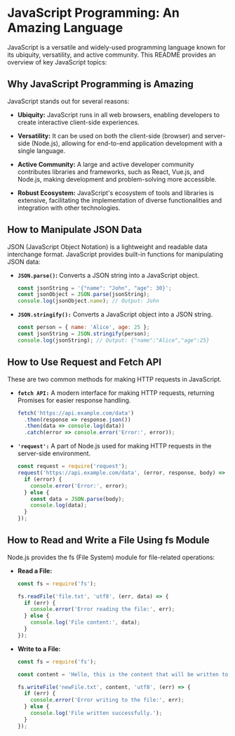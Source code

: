 # JavaScript Programming: An Amazing Language

JavaScript is a versatile and widely-used programming language known for its ubiquity, versatility, and active community. This README provides an overview of key JavaScript topics:

## Why JavaScript Programming is Amazing

JavaScript stands out for several reasons:

- **Ubiquity:** JavaScript runs in all web browsers, enabling developers to create interactive client-side experiences.
  
- **Versatility:** It can be used on both the client-side (browser) and server-side (Node.js), allowing for end-to-end application development with a single language.

- **Active Community:** A large and active developer community contributes libraries and frameworks, such as React, Vue.js, and Node.js, making development and problem-solving more accessible.

- **Robust Ecosystem:** JavaScript's ecosystem of tools and libraries is extensive, facilitating the implementation of diverse functionalities and integration with other technologies.

## How to Manipulate JSON Data

JSON (JavaScript Object Notation) is a lightweight and readable data interchange format. JavaScript provides built-in functions for manipulating JSON data:

- **`JSON.parse()`:** Converts a JSON string into a JavaScript object.

  ```javascript
  const jsonString = '{"name": "John", "age": 30}';
  const jsonObject = JSON.parse(jsonString);
  console.log(jsonObject.name); // Output: John
    ```

- **`JSON.stringify():`** Converts a JavaScript object into a JSON string.

    ```javascript
    const person = { name: 'Alice', age: 25 };
    const jsonString = JSON.stringify(person);
    console.log(jsonString); // Output: {"name":"Alice","age":25}
    ```

## How to Use Request and Fetch API
These are two common methods for making HTTP requests in JavaScript.

- **`fetch API:`** A modern interface for making HTTP requests, returning Promises for easier response handling.
    ```javascript
    fetch('https://api.example.com/data')
      .then(response => response.json())
      .then(data => console.log(data))
      .catch(error => console.error('Error:', error));
    ```

- **`'request':`** A part of Node.js used for making HTTP requests in the server-side environment.
    ```javascript
    const request = require('request');
    request('https://api.example.com/data', (error, response, body) => {
      if (error) {
        console.error('Error:', error);
      } else {
        const data = JSON.parse(body);
        console.log(data);
      }
    });
    ```

## How to Read and Write a File Using fs Module
Node.js provides the fs (File System) module for file-related operations:

- **Read a File:**
    ```javascript
    const fs = require('fs');

    fs.readFile('file.txt', 'utf8', (err, data) => {
      if (err) {
        console.error('Error reading the file:', err);
      } else {
        console.log('File content:', data);
      }
    });
    ```

- **Write to a File:**
    ```javascript
    const fs = require('fs');

    const content = 'Hello, this is the content that will be written to the file.';

    fs.writeFile('newFile.txt', content, 'utf8', (err) => {
      if (err) {
        console.error('Error writing to the file:', err);
      } else {
        console.log('File written successfully.');
      }
    });
    ```
